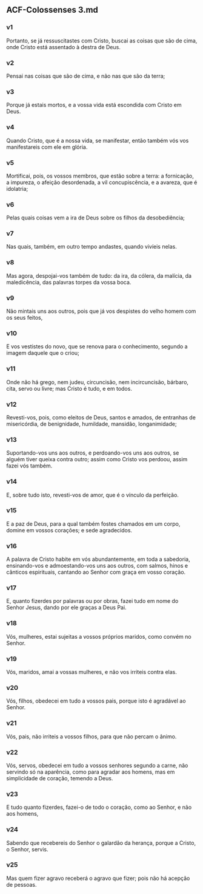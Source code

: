 ## ACF-Colossenses 3.md
### v1
 Portanto, se já ressuscitastes com Cristo, buscai as coisas que são de cima, onde Cristo está assentado à destra de Deus.
### v2
 Pensai nas coisas que são de cima, e não nas que são da terra;
### v3
 Porque já estais mortos, e a vossa vida está escondida com Cristo em Deus.
### v4
 Quando Cristo, que é a nossa vida, se manifestar, então também vós vos manifestareis com ele em glória.
### v5
 Mortificai, pois, os vossos membros, que estão sobre a terra: a fornicação, a impureza, o afeição desordenada, a vil concupiscência, e a avareza, que é idolatria;
### v6
 Pelas quais coisas vem a ira de Deus sobre os filhos da desobediência;
### v7
 Nas quais, também, em outro tempo andastes, quando vivíeis nelas.
### v8
 Mas agora, despojai-vos também de tudo: da ira, da cólera, da malícia, da maledicência, das palavras torpes da vossa boca.
### v9
 Não mintais uns aos outros, pois que já vos despistes do velho homem com os seus feitos,
### v10
 E vos vestistes do novo, que se renova para o conhecimento, segundo a imagem daquele que o criou;
### v11
 Onde não há grego, nem judeu, circuncisão, nem incircuncisão, bárbaro, cita, servo ou livre; mas Cristo é tudo, e em todos.
### v12
 Revesti-vos, pois, como eleitos de Deus, santos e amados, de entranhas de misericórdia, de benignidade, humildade, mansidão, longanimidade;
### v13
 Suportando-vos uns aos outros, e perdoando-vos uns aos outros, se alguém tiver queixa contra outro; assim como Cristo vos perdoou, assim fazei vós também.
### v14
 E, sobre tudo isto, revesti-vos de amor, que é o vínculo da perfeição.
### v15
 E a paz de Deus, para a qual também fostes chamados em um corpo, domine em vossos corações; e sede agradecidos.
### v16
 A palavra de Cristo habite em vós abundantemente, em toda a sabedoria, ensinando-vos e admoestando-vos uns aos outros, com salmos, hinos e cânticos espirituais, cantando ao Senhor com graça em vosso coração.
### v17
 E, quanto fizerdes por palavras ou por obras, fazei tudo em nome do Senhor Jesus, dando por ele graças a Deus Pai.
### v18
 Vós, mulheres, estai sujeitas a vossos próprios maridos, como convém no Senhor.
### v19
 Vós, maridos, amai a vossas mulheres, e não vos irriteis contra elas.
### v20
 Vós, filhos, obedecei em tudo a vossos pais, porque isto é agradável ao Senhor.
### v21
 Vós, pais, não irriteis a vossos filhos, para que não percam o ânimo.
### v22
 Vós, servos, obedecei em tudo a vossos senhores segundo a carne, não servindo só na aparência, como para agradar aos homens, mas em simplicidade de coração, temendo a Deus.
### v23
 E tudo quanto fizerdes, fazei-o de todo o coração, como ao Senhor, e não aos homens,
### v24
 Sabendo que recebereis do Senhor o galardão da herança, porque a Cristo, o Senhor, servis.
### v25
 Mas quem fizer agravo receberá o agravo que fizer; pois não há acepção de pessoas.
